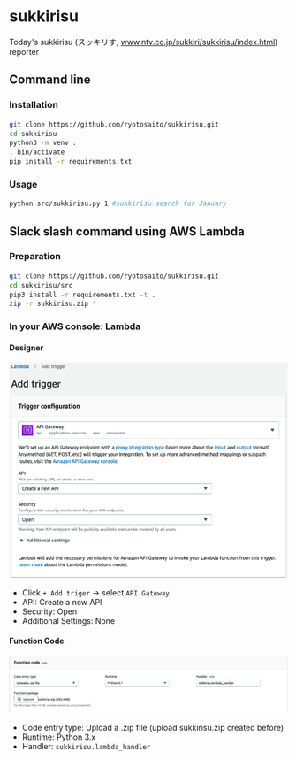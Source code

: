 # sukkirisu
Today's sukkirisu (スッキリす, www.ntv.co.jp/sukkiri/sukkirisu/index.html) reporter

## Command line
### Installation
```sh
git clone https://github.com/ryotosaito/sukkirisu.git
cd sukkirisu
python3 -m venv .
. bin/activate
pip install -r requirements.txt
```

### Usage
```sh
python src/sukkirisu.py 1 #sukkirisu search for January
```

## Slack slash command using AWS Lambda
### Preparation
```sh
git clone https://github.com/ryotosaito/sukkirisu.git
cd sukkirisu/src
pip3 install -r requirements.txt -t .
zip -r sukkirisu.zip *
```

### In your AWS console: Lambda
#### Designer

![setting sample](images/aws_apigateway.png)

- Click `+ Add triger` → select `API Gateway`
 - API: Create a new API
 - Security: Open
 - Additional Settings: None

#### Function Code

![setting sample](images/aws_lambda.png)

- Code entry type: Upload a .zip file (upload sukkirisu.zip created before)
- Runtime: Python 3.x
- Handler: `sukkirisu.lambda_handler`

